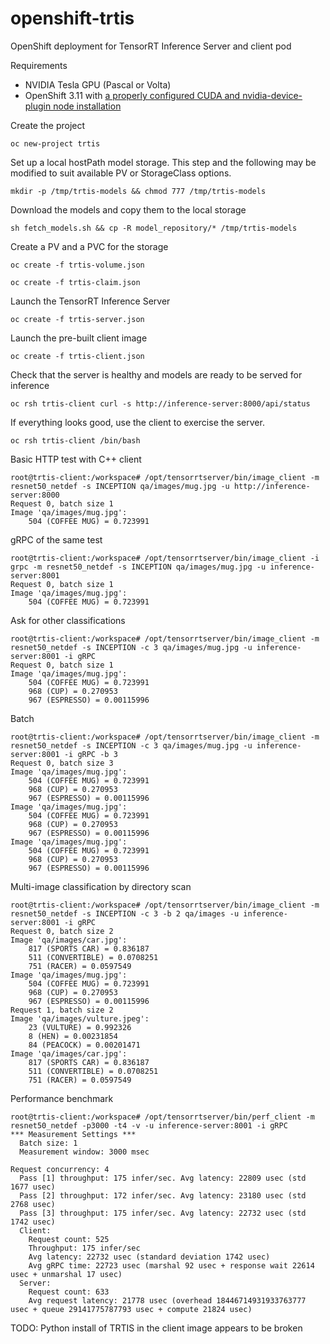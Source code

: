 # openshift-trtis
OpenShift deployment for TensorRT Inference Server and client pod

Requirements

* NVIDIA Tesla GPU (Pascal or Volta)
* OpenShift 3.11 with [a properly configured CUDA and nvidia-device-plugin node installation](https://blog.openshift.com/how-to-use-gpus-with-deviceplugin-in-openshift-3-10/)

Create the project

`oc new-project trtis`

Set up a local hostPath model storage. This step and the following may be modified to suit available PV or StorageClass options.

`mkdir -p /tmp/trtis-models && chmod 777 /tmp/trtis-models`

Download the models and copy them to the local storage

`sh fetch_models.sh && cp -R model_repository/* /tmp/trtis-models`

Create a PV and a PVC for the storage

`oc create -f trtis-volume.json`

`oc create -f trtis-claim.json`

Launch the TensorRT Inference Server

`oc create -f trtis-server.json`

Launch the pre-built client image

`oc create -f trtis-client.json`

Check that the server is healthy and models are ready to be served for inference

`oc rsh trtis-client curl -s http://inference-server:8000/api/status`

If everything looks good, use the client to exercise the server.

`oc rsh trtis-client /bin/bash`

Basic HTTP test with C++ client

```
root@trtis-client:/workspace# /opt/tensorrtserver/bin/image_client -m resnet50_netdef -s INCEPTION qa/images/mug.jpg -u http://inference-server:8000
Request 0, batch size 1
Image 'qa/images/mug.jpg':
    504 (COFFEE MUG) = 0.723991
```

gRPC of the same test

```
root@trtis-client:/workspace# /opt/tensorrtserver/bin/image_client -i grpc -m resnet50_netdef -s INCEPTION qa/images/mug.jpg -u inference-server:8001
Request 0, batch size 1
Image 'qa/images/mug.jpg':
    504 (COFFEE MUG) = 0.723991
```
Ask for other classifications

```
root@trtis-client:/workspace# /opt/tensorrtserver/bin/image_client -m resnet50_netdef -s INCEPTION -c 3 qa/images/mug.jpg -u inference-server:8001 -i gRPC
Request 0, batch size 1
Image 'qa/images/mug.jpg':
    504 (COFFEE MUG) = 0.723991
    968 (CUP) = 0.270953
    967 (ESPRESSO) = 0.00115996
```

Batch

```
root@trtis-client:/workspace# /opt/tensorrtserver/bin/image_client -m resnet50_netdef -s INCEPTION -c 3 qa/images/mug.jpg -u inference-server:8001 -i gRPC -b 3
Request 0, batch size 3
Image 'qa/images/mug.jpg':
    504 (COFFEE MUG) = 0.723991
    968 (CUP) = 0.270953
    967 (ESPRESSO) = 0.00115996
Image 'qa/images/mug.jpg':
    504 (COFFEE MUG) = 0.723991
    968 (CUP) = 0.270953
    967 (ESPRESSO) = 0.00115996
Image 'qa/images/mug.jpg':
    504 (COFFEE MUG) = 0.723991
    968 (CUP) = 0.270953
    967 (ESPRESSO) = 0.00115996
```

Multi-image classification by directory scan

```
root@trtis-client:/workspace# /opt/tensorrtserver/bin/image_client -m resnet50_netdef -s INCEPTION -c 3 -b 2 qa/images -u inference-server:8001 -i gRPC
Request 0, batch size 2
Image 'qa/images/car.jpg':
    817 (SPORTS CAR) = 0.836187
    511 (CONVERTIBLE) = 0.0708251
    751 (RACER) = 0.0597549
Image 'qa/images/mug.jpg':
    504 (COFFEE MUG) = 0.723991
    968 (CUP) = 0.270953
    967 (ESPRESSO) = 0.00115996
Request 1, batch size 2
Image 'qa/images/vulture.jpeg':
    23 (VULTURE) = 0.992326
    8 (HEN) = 0.00231854
    84 (PEACOCK) = 0.00201471
Image 'qa/images/car.jpg':
    817 (SPORTS CAR) = 0.836187
    511 (CONVERTIBLE) = 0.0708251
    751 (RACER) = 0.0597549
```

Performance benchmark

```
root@trtis-client:/workspace# /opt/tensorrtserver/bin/perf_client -m resnet50_netdef -p3000 -t4 -v -u inference-server:8001 -i gRPC
*** Measurement Settings ***
  Batch size: 1
  Measurement window: 3000 msec

Request concurrency: 4
  Pass [1] throughput: 175 infer/sec. Avg latency: 22809 usec (std 1677 usec)
  Pass [2] throughput: 172 infer/sec. Avg latency: 23180 usec (std 2768 usec)
  Pass [3] throughput: 175 infer/sec. Avg latency: 22732 usec (std 1742 usec)
  Client:
    Request count: 525
    Throughput: 175 infer/sec
    Avg latency: 22732 usec (standard deviation 1742 usec)
    Avg gRPC time: 22723 usec (marshal 92 usec + response wait 22614 usec + unmarshal 17 usec)
  Server:
    Request count: 633
    Avg request latency: 21778 usec (overhead 18446714931933763777 usec + queue 29141775787793 usec + compute 21824 usec)
```

TODO: Python install of TRTIS in the client image appears to be broken
